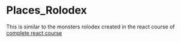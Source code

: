 # Places_Rolodex
This is similar to the monsters rolodex created in the react course of [complete react course](https://www.udemy.com/course/complete-react-developer-zero-to-mastery/learn/lecture/30554070?start=0#content)

